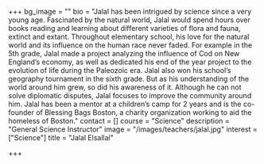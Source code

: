 +++
bg_image = ""
bio = "Jalal has been intrigued by science since a very young age. Fascinated by the natural world, Jalal would spend hours over books reading and learning about different varieties of flora and fauna, extinct and extant. Throughout elementary school, his love for the natural world and its influence on the human race never faded. For example in the 5th grade, Jalal made a project analyzing the influence of Cod on New England’s economy, as well as dedicated his end of the year project to the evolution of life during the Paleozoic era. Jalal also won his school’s geography tournament in the sixth grade. But as his understanding of the world around him grew, so did his awareness of it. Although he can not solve diplomatic disputes, Jalal focuses to improve the community around him. Jalal has been a mentor at a children’s camp for 2 years and is the co-founder of Blessing Bags Boston, a charity organization working to aid the homeless of Boston."
contact = []
course = "Science"
description = "General Science Instructor"
image = "/images/teachers/jalal.jpg"
interest = ["Science"]
title = "Jalal Elsallal"

+++
